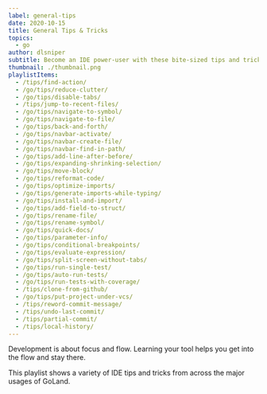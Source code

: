 ```yaml
---
label: general-tips
date: 2020-10-15
title: General Tips & Tricks
topics:
  - go
author: dlsniper
subtitle: Become an IDE power-user with these bite-sized tips and tricks.
thumbnail: ./thumbnail.png
playlistItems:
  - /tips/find-action/
  - /go/tips/reduce-clutter/
  - /go/tips/disable-tabs/
  - /tips/jump-to-recent-files/
  - /go/tips/navigate-to-symbol/
  - /go/tips/navigate-to-file/
  - /go/tips/back-and-forth/
  - /go/tips/navbar-activate/
  - /go/tips/navbar-create-file/
  - /go/tips/navbar-find-in-path/
  - /go/tips/add-line-after-before/
  - /go/tips/expanding-shrinking-selection/
  - /go/tips/move-block/
  - /go/tips/reformat-code/
  - /go/tips/optimize-imports/
  - /go/tips/generate-imports-while-typing/
  - /go/tips/install-and-import/
  - /go/tips/add-field-to-struct/
  - /go/tips/rename-file/
  - /go/tips/rename-symbol/
  - /go/tips/quick-docs/
  - /go/tips/parameter-info/
  - /go/tips/conditional-breakpoints/
  - /go/tips/evaluate-expression/
  - /go/tips/split-screen-without-tabs/
  - /go/tips/run-single-test/
  - /go/tips/auto-run-tests/
  - /go/tips/run-tests-with-coverage/
  - /tips/clone-from-github/
  - /go/tips/put-project-under-vcs/
  - /tips/reword-commit-message/
  - /tips/undo-last-commit/
  - /tips/partial-commit/
  - /tips/local-history/
---
```


Development is about focus and flow. Learning your tool helps you get
into the flow and stay there.

This playlist shows a variety of IDE tips and tricks from across the
major usages of GoLand.
